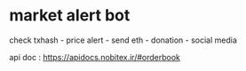 # market alert bot
check txhash  -  price alert - send eth - donation - social media


api doc : https://apidocs.nobitex.ir/#orderbook
